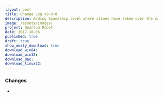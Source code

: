 ```yaml
---
layout: post
title: Change Log v0-0-8
description: Adding Spaceship level where slimes have taken over the cargo bay and storage rooms.
image: /assets/images/
project: Quantum Robot
date: 2017-10-06
published: true
draft: true
show_unity_download: true
download_win64: 
download_win32:
download_mac: 
download_linux32: 
---
```




### Changes

* 

